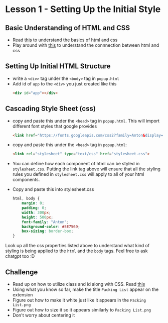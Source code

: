 # Lesson 1 - Setting Up the Initial Style

## Basic Understanding of HTML and CSS
* Read [this](https://www.geeksforgeeks.org/difference-between-html-and-css/) to understand the basics of html and css
* Play around with [this](https://www.w3schools.com/css/tryit.asp?filename=trycss_intro) to understand the connnection between html and css

## Setting Up Initial HTML Structure
* write a `<div>` tag under the `<body>` tag in `popup.html`
* Add id of `app` to the `<div>` you just created like this
    ```html
    <div id="app"></div>
    ```
## Cascading Style Sheet (css)
* copy and paste this under the `<head>` tag in `popup.html`. This will import different font styles that google provides
    ```html
    <link href="https://fonts.googleapis.com/css2?family=Anton&display=swap" rel="stylesheet">
    ```
* copy and paste this under the `<head>` tag in `popup.html`: 
    ```html
    <link rel="stylesheet" type="text/css" href="stylesheet.css">
    ```
* You  can define how each component of html can be styled in `stylesheet.css`. Putting the link tag above will ensure that all the styling rules you defined in `stylesheet.css` will apply to all of your html components.

* Copy and paste this into stylesheet.css

    ```css
    html, body {
        margin: 0; 
        padding: 0;
        width: 300px;
        height: 500px;
        font-family: "Anton";
        background-color: #5E7569;
        box-sizing: border-box;
    }
    ```
Look up all the css properties listed above to understand what kind of styling is being applied to the `html` and the `body` tags. Feel free to ask chatgpt too :D

## Challenge
* Read up on how to utilize class and id along with CSS. Read [this](https://www.w3schools.com/css/css_selectors.asp)
* Using what you know so far, make the title `Packing List` appear on the extension
* Figure out how to make it white just like it appears in the `Packing List.png`
* Figure out how to size it so it appears similarly to `Packing List.png`
* Don't worry about centering it
